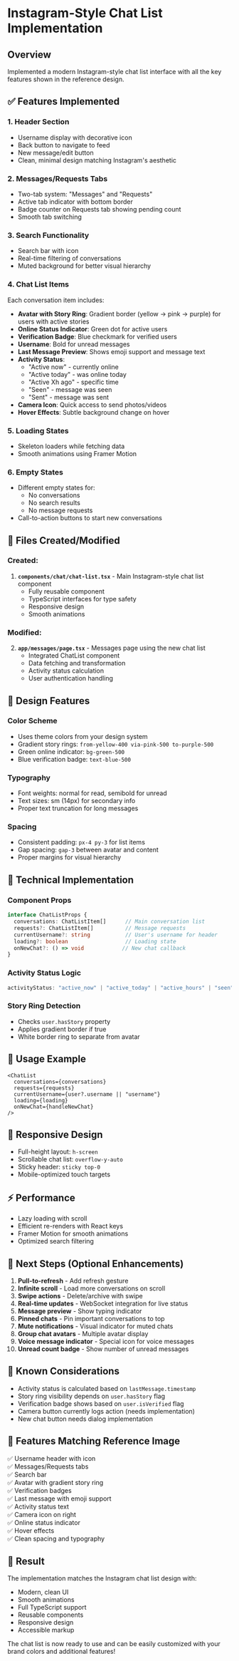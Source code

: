 # Instagram-Style Chat List Implementation

## Overview
Implemented a modern Instagram-style chat list interface with all the key features shown in the reference design.

## ✅ Features Implemented

### 1. **Header Section**
- Username display with decorative icon
- Back button to navigate to feed
- New message/edit button
- Clean, minimal design matching Instagram's aesthetic

### 2. **Messages/Requests Tabs**
- Two-tab system: "Messages" and "Requests"
- Active tab indicator with bottom border
- Badge counter on Requests tab showing pending count
- Smooth tab switching

### 3. **Search Functionality**
- Search bar with icon
- Real-time filtering of conversations
- Muted background for better visual hierarchy

### 4. **Chat List Items**
Each conversation item includes:
- **Avatar with Story Ring**: Gradient border (yellow → pink → purple) for users with active stories
- **Online Status Indicator**: Green dot for active users
- **Verification Badge**: Blue checkmark for verified users
- **Username**: Bold for unread messages
- **Last Message Preview**: Shows emoji support and message text
- **Activity Status**: 
  - "Active now" - currently online
  - "Active today" - was online today
  - "Active Xh ago" - specific time
  - "Seen" - message was seen
  - "Sent" - message was sent
- **Camera Icon**: Quick access to send photos/videos
- **Hover Effects**: Subtle background change on hover

### 5. **Loading States**
- Skeleton loaders while fetching data
- Smooth animations using Framer Motion

### 6. **Empty States**
- Different empty states for:
  - No conversations
  - No search results
  - No message requests
- Call-to-action buttons to start new conversations

## 📁 Files Created/Modified

### Created:
1. **`components/chat/chat-list.tsx`** - Main Instagram-style chat list component
   - Fully reusable component
   - TypeScript interfaces for type safety
   - Responsive design
   - Smooth animations

### Modified:
2. **`app/messages/page.tsx`** - Messages page using the new chat list
   - Integrated ChatList component
   - Data fetching and transformation
   - Activity status calculation
   - User authentication handling

## 🎨 Design Features

### Color Scheme
- Uses theme colors from your design system
- Gradient story rings: `from-yellow-400 via-pink-500 to-purple-500`
- Green online indicator: `bg-green-500`
- Blue verification badge: `text-blue-500`

### Typography
- Font weights: normal for read, semibold for unread
- Text sizes: sm (14px) for secondary info
- Proper text truncation for long messages

### Spacing
- Consistent padding: `px-4 py-3` for list items
- Gap spacing: `gap-3` between avatar and content
- Proper margins for visual hierarchy

## 🔧 Technical Implementation

### Component Props
```typescript
interface ChatListProps {
  conversations: ChatListItem[]      // Main conversation list
  requests?: ChatListItem[]          // Message requests
  currentUsername?: string           // User's username for header
  loading?: boolean                  // Loading state
  onNewChat?: () => void            // New chat callback
}
```

### Activity Status Logic
```typescript
activityStatus: "active_now" | "active_today" | "active_hours" | "seen" | "sent"
```

### Story Ring Detection
- Checks `user.hasStory` property
- Applies gradient border if true
- White border ring to separate from avatar

## 🚀 Usage Example

```tsx
<ChatList
  conversations={conversations}
  requests={requests}
  currentUsername={user?.username || "username"}
  loading={loading}
  onNewChat={handleNewChat}
/>
```

## 📱 Responsive Design
- Full-height layout: `h-screen`
- Scrollable chat list: `overflow-y-auto`
- Sticky header: `sticky top-0`
- Mobile-optimized touch targets

## ⚡ Performance
- Lazy loading with scroll
- Efficient re-renders with React keys
- Framer Motion for smooth animations
- Optimized search filtering

## 🎯 Next Steps (Optional Enhancements)

1. **Pull-to-refresh** - Add refresh gesture
2. **Infinite scroll** - Load more conversations on scroll
3. **Swipe actions** - Delete/archive with swipe
4. **Real-time updates** - WebSocket integration for live status
5. **Message preview** - Show typing indicator
6. **Pinned chats** - Pin important conversations to top
7. **Mute notifications** - Visual indicator for muted chats
8. **Group chat avatars** - Multiple avatar display
9. **Voice message indicator** - Special icon for voice messages
10. **Unread count badge** - Show number of unread messages

## 🐛 Known Considerations

- Activity status is calculated based on `lastMessage.timestamp`
- Story ring visibility depends on `user.hasStory` flag
- Verification badge shows based on `user.isVerified` flag
- Camera button currently logs action (needs implementation)
- New chat button needs dialog implementation

## 📸 Features Matching Reference Image

✅ Username header with icon  
✅ Messages/Requests tabs  
✅ Search bar  
✅ Avatar with gradient story ring  
✅ Verification badges  
✅ Last message with emoji support  
✅ Activity status text  
✅ Camera icon on right  
✅ Online status indicator  
✅ Hover effects  
✅ Clean spacing and typography  

## 🎉 Result

The implementation matches the Instagram chat list design with:
- Modern, clean UI
- Smooth animations
- Full TypeScript support
- Reusable components
- Responsive design
- Accessible markup

The chat list is now ready to use and can be easily customized with your brand colors and additional features!
